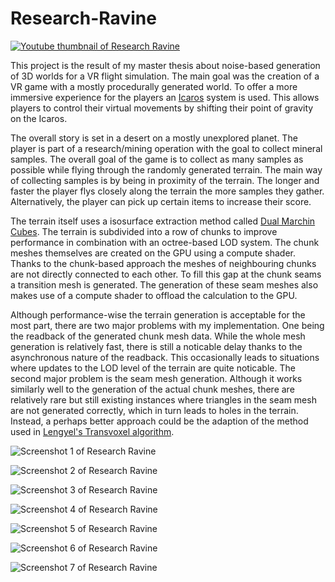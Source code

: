 # Research-Ravine

[![Youtube thumbnail of Research Ravine](https://user-images.githubusercontent.com/75141542/178417689-9e593c97-8411-42ea-982d-758e8cb728f3.png)](https://www.youtube.com/watch?v=Yi5lOAzYwzY "Research Ravine Gameplay")

This project is the result of my master thesis about noise-based generation of 3D worlds for a VR flight simulation. The main goal was the creation of a VR game with a mostly procedurally generated world. To offer a more immersive experience for the players an [Icaros](https://www.icaros.com/en/products/icaros-pro "Website of Icaros") system is used. This allows players to control their virtual movements by shifting their point of gravity on the Icaros.

The overall story is set in a desert on a mostly unexplored planet. The player is part of a research/mining operation with the goal to collect mineral samples. The overall goal of the game is to collect as many samples as possible while flying through the randomly generated terrain. The main way of collecting samples is by being in proximity of the terrain. The longer and faster the player flys closely along the terrain the more samples they gather. Alternatively, the player can pick up certain items to increase their score.

The terrain itself uses a isosurface extraction method called [Dual Marchin Cubes](https://www.researchgate.net/publication/4112407_Dual_Marching_Cubes "Nielson's Dual Marching Cubes Paper"). The terrain is subdivided into a row of chunks to improve performance in combination with an octree-based LOD system. The chunk meshes themselves are created on the GPU using a compute shader. Thanks to the chunk-based approach the meshes of neighbouring chunks are not directly connected to each other. To fill this gap at the chunk seams a transition mesh is generated. The generation of these seam meshes also makes use of a compute shader to offload the calculation to the GPU.

Although performance-wise the terrain generation is acceptable for the most part, there are two major problems with my implementation.
One being the readback of the generated chunk mesh data. While the whole mesh generation is relatively fast, there is still a noticable delay thanks to the asynchronous nature of the readback. This occasionally leads to situations where updates to the LOD level of the terrain are quite noticable.
The second major problem is the seam mesh generation. Although it works similarly well to the generation of the actual chunk meshes, there are relatively rare but still existing instances where triangles in the seam mesh are not generated correctly, which in turn leads to holes in the terrain. Instead, a perhaps better approach could be the adaption of the method used in [Lengyel's Transvoxel algorithm](https://transvoxel.org/Lengyel-VoxelTerrain.pdf "Website of the Transvoxel algorithm").



![Screenshot 1 of Research Ravine](https://github.com/DennisVidal/Research-Ravine/blob/main/Screenshots/Screenshot1.png)

![Screenshot 2 of Research Ravine](https://github.com/DennisVidal/Research-Ravine/blob/main/Screenshots/Screenshot2.png)

![Screenshot 3 of Research Ravine](https://github.com/DennisVidal/Research-Ravine/blob/main/Screenshots/Screenshot3.png)

![Screenshot 4 of Research Ravine](https://github.com/DennisVidal/Research-Ravine/blob/main/Screenshots/Screenshot4.png)

![Screenshot 5 of Research Ravine](https://github.com/DennisVidal/Research-Ravine/blob/main/Screenshots/Screenshot5.png)

![Screenshot 6 of Research Ravine](https://github.com/DennisVidal/Research-Ravine/blob/main/Screenshots/Screenshot6.png)

![Screenshot 7 of Research Ravine](https://github.com/DennisVidal/Research-Ravine/blob/main/Screenshots/Screenshot7.png)
